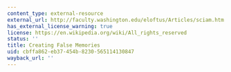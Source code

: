 ```yaml
---
content_type: external-resource
external_url: http://faculty.washington.edu/eloftus/Articles/sciam.htm
has_external_license_warning: true
license: https://en.wikipedia.org/wiki/All_rights_reserved
status: ''
title: Creating False Memories
uid: cbffa862-eb37-454b-8230-565114130847
wayback_url: ''
---
```

